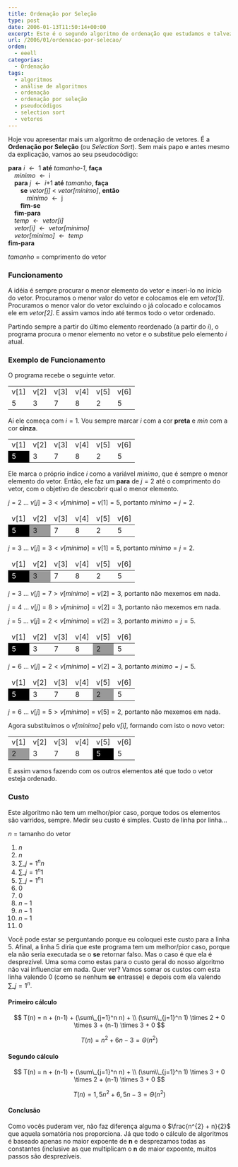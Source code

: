```yaml
---
title: Ordenação por Seleção
type: post
date: 2006-01-13T11:50:14+00:00
excerpt: Este é o segundo algoritmo de ordenação que estudamos e talvez seja o mais fácil deles. Tem um custo um pouco maior que a Ordenação por Inserção, mas uma lógica muito simples. Vamos ver qual é a dele...
url: /2006/01/ordenacao-por-selecao/
ordem:
  - eeell
categorias:
  - Ordenação
tags:
  - algoritmos
  - análise de algoritmos
  - ordenação
  - ordenação por seleção
  - pseudocódigos
  - selection sort
  - vetores
---
```


Hoje vou apresentar mais um algoritmo de ordenação de vetores. É a **Ordenação por Seleção** (ou _Selection Sort_). Sem mais papo e antes mesmo da explicação, vamos ao seu pseudocódigo:

**para** _i_ $\leftarrow{}$ 1 **até** _tamanho-1_, **faça**  
 &emsp;_minimo_ $\leftarrow{}$ i  
 &emsp;**para** _j_ $\leftarrow{}$ _i_+1 **até** _tamanho_, **faça**  
 &emsp;&emsp;**se** _vetor[j]_ < _vetor[minimo]_, **então**  
 &emsp;&emsp;&emsp;_minimo_ $\leftarrow{}$ j  
 &emsp;&emsp;**fim-se**  
 &emsp;**fim-para**  
 &emsp;_temp_ $\leftarrow{}$ _vetor[i]_  
 &emsp;_vetor[i]_ $\leftarrow{}$ _vetor[minimo]_  
 &emsp;_vetor[minimo]_ $\leftarrow{}$ _temp_  
**fim-para**

_tamanho_ = comprimento do vetor

### Funcionamento

A idéia é sempre procurar o menor elemento do vetor e inseri-lo no início do vetor. Procuramos o menor valor do vetor e colocamos ele em _vetor[1]_. Procuramos o menor valor do vetor excluindo o já colocado e colocamos ele em _vetor[2]_. E assim vamos indo até termos todo o vetor ordenado.

Partindo sempre a partir do último elemento reordenado (a partir do _i_), o programa procura o menor elemento no vetor e o substitue pelo elemento _i_ atual.

### Exemplo de Funcionamento

<style>
.preto {
  background: #000;
  color: #fff;
}

.cinza {
  background: #999;
}
</style>

O programa recebe o seguinte vetor.

<table>
  <tr>
    <td>
      v[1]
    </td>
    <td>
      v[2]
    </td>
    <td>
      v[3]
    </td>
    <td>
      v[4]
    </td>
    <td>
      v[5]
    </td>
    <td>
      v[6]
    </td>
  </tr>
  <tr>
    <td>
      5
    </td>
    <td>
      3
    </td>
    <td>
      7
    </td>
    <td>
      8
    </td>
    <td>
      2
    </td>
    <td>
      5
    </td>
  </tr>
</table>

Aí ele começa com $i=1$. Vou sempre marcar $i$ com a cor **preta** e $min$ com a cor **cinza**.

<table>
  <tr>
    <td>
      v[1]
    </td>
    <td>
      v[2]
    </td>
    <td>
      v[3]
    </td>
    <td>
      v[4]
    </td>
    <td>
      v[5]
    </td>
    <td>
      v[6]
    </td>
  </tr>
  <tr>
    <td class="preto">
      5
    </td>
    <td>
      3
    </td>
    <td>
      7
    </td>
    <td>
      8
    </td>
    <td>
      2
    </td>
    <td>
      5
    </td>
  </tr>
</table>

Ele marca o próprio índice _i_ como a variável _minimo_, que é sempre o menor elemento do vetor. Então, ele faz um **para** de $j=2$ até o comprimento do vetor, com o objetivo de descobrir qual o menor elemento.

$j=2$ … $v[j] = 3 < v[minimo] = v[1] = 5$, portanto $minimo = j = 2$.

<table> <thead> <tr> <td>v[1]</td> <td>v[2]</td> <td>v[3]</td> <td>v[4]</td> <td>v[5]</td> <td>v[6]</td> </tr> </thead> <tr> <td class="preto">5</td> <td class="cinza">3</td> <td>7</td> <td>8</td> <td>2</td> <td>5</td> </tr> </table>

$j=3$ ... $v[j] = 3 < v[minimo] = v[1] = 5$, portanto $minimo = j = 2$.

<table> <thead> <tr> <td>v[1]</td> <td>v[2]</td> <td>v[3]</td> <td>v[4]</td> <td>v[5]</td> <td>v[6]</td> </tr> </thead> <tr> <td class="preto">5</td> <td class="cinza">3</td> <td>7</td> <td>8</td> <td>2</td> <td>5</td> </tr> </table>

$j=3$ ... $v[j] = 7 > v[minimo] = v[2] = 3$, portanto não mexemos em nada.

$j=4$ ... $v[j] = 8 > v[minimo] = v[2] = 3$, portanto não mexemos em nada.

$j=5$ ... $v[j] = 2 < v[minimo] = v[2] = 3$, portanto $minimo = j = 5$.

<table> <thead> <tr> <td>v[1]</td> <td>v[2]</td> <td>v[3]</td> <td>v[4]</td> <td>v[5]</td> <td>v[6]</td> </tr> </thead> <tr> <td class="preto">5</td> <td>3</td> <td>7</td> <td>8</td> <td class="cinza">2</td> <td>5</td> </tr> </table>

$j=6$ ... $v[j] = 2 < v[minimo] = v[2] = 3$, portanto $minimo = j = 5$.

<table> <thead> <tr> <td>v[1]</td> <td>v[2]</td> <td>v[3]</td> <td>v[4]</td> <td>v[5]</td> <td>v[6]</td> </tr> </thead> <tr> <td class="preto">5</td> <td>3</td> <td>7</td> <td>8</td> <td class="cinza">2</td> <td>5</td> </tr> </table>

$j=6$ ... $v[j] = 5 > v[minimo] = v[5] = 2$, portanto não mexemos em nada.

Agora substituímos o _v[minimo]_ pelo _v[i]_, formando com isto o novo vetor:

<table>
  <tr>
    <td>
      v[1]
    </td>
    <td>
      v[2]
    </td>
    <td>
      v[3]
    </td>
    <td>
      v[4]
    </td>
    <td>
      v[5]
    </td>
    <td>
      v[6]
    </td>
  </tr>
  <tr>
    <td class="cinza">
      2
    </td>
    <td>
      3
    </td>
    <td>
      7
    </td>
    <td>
      8
    </td>
    <td class="preto">
      5
    </td>
    <td>
      5
    </td>
  </tr>
</table>

E assim vamos fazendo com os outros elementos até que todo o vetor esteja ordenado.

### Custo

Este algoritmo não tem um melhor/pior caso, porque todos os elementos são varridos, sempre. Medir seu custo é simples. Custo de linha por linha...

_n_ = tamanho do vetor

1. $n$
2. $n$
3. $\sum\_{j=1}^{n} n$
4. $\sum\_{j=1}^{n} 1$
5. $\sum\_{j=1}^{n} 1$
6. $0$
7. $0$
8. $n-1$
9. $n-1$
10. $n-1$
11. $0$

Você pode estar se perguntando porque eu coloquei este custo para a linha 5. Afinal, a linha 5 diria que este programa tem um melhor/pior caso, porque ela não seria executada se o **se** retornar falso. Mas o caso é que ela é desprezível. Uma soma como estas para o custo geral do nosso algoritmo não vai influenciar em nada. Quer ver? Vamos somar os custos com esta linha valendo $0$ (como se nenhum **se** entrasse) e depois com ela valendo $\sum\_{j=1}^{n}$.

#### Primeiro cálculo

$$
T(n) = n + (n-1) + (\sum\_{j=1}^n n) + \\
(\sum\\_{j=1}^n 1) \times 2 + 0 \times 3 + (n-1) \times 3 + 0
$$

$$
T(n) = n^{2} + 6n - 3 = \Theta{}(n^2)
$$

#### Segundo cálculo

$$
T(n) = n + (n-1) + (\sum\_{j=1}^n n) + \\
(\sum\\_{j=1}^n 1) \times 3 + 0 \times 2 + (n-1) \times 3 + 0
$$

$$
T(n) = 1,5 n^{2} + 6,5 n - 3 = \Theta{}(n^2)
$$

#### Conclusão

Como vocês puderam ver, não faz diferença alguma o $\frac{n^{2} + n}{2}$ que aquela somatória nos proporciona. Já que todo o cálculo de algoritmos é baseado apenas no maior expoente de **n** e desprezamos todas as constantes (inclusive as que multiplicam o **n** de maior expoente, muitos passos são desprezíveis.
